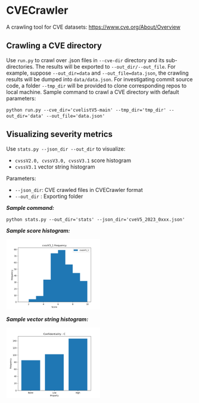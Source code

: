 # CVECrawler
A crawling tool for CVE datasets: https://www.cve.org/About/Overview 

## Crawling a CVE directory
Use `run.py` to crawl over .json files in `--cve-dir` directory and its sub-directories. The results will be exported to `--out_dir/--out_file`. For example, suppose `--out_dir=data` and `--out_file=data.json`, the crawling results will be dumped into `data/data.json`. For investigating commit source code, a folder `--tmp_dir` will be provided to clone corresponding repos to local machine. Sample command to crawl a CVE directory with default parameters:

```
python run.py --cve_dir='cvelistV5-main' --tmp_dir='tmp_dir' --out_dir='data' --out_file='data.json'
```

## Visualizing severity metrics
Use `stats.py --json_dir --out_dir` to visualize:
 - `cvssV2.0, cvssV3.0, cvssV3.1` score histogram
 - `cvssV3.1` vector string histogram

Parameters:
 - `--json_dir`: CVE crawled files in CVECrawler format
 - `--out_dir` : Exporting folder

_**Sample command:**_
```
python stats.py --out_dir='stats' --json_dir='cveV5_2023_0xxx.json'
```

_**Sample score histogram:**_
<p align="left" width="100%">
    <img width="50%" src="https://github.com/vhminh2210/CVECrawler/blob/main/images/cvssV3_1.png"> 
</p>

_**Sample vector string histogram:**_
<p align="left" width="100%">
    <img width="50%" src="https://github.com/vhminh2210/CVECrawler/blob/main/images/C.png"> 
</p>
